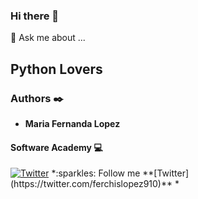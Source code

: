 ### Hi there 👋

<!--
**ferchislopez0910/ferchislopez0910** is a ✨ _special_ ✨ repository because its `README.md` (this file) appears on your GitHub profile.

<p align="center"><img src='https://sistemasoperativos502027821.files.wordpress.com/2018/08/software.gif?w=750&h=350&crop=1' alt='Banner' width=40%></p>

##

🌱 I’m currently learning Full-Stack Web Development

:sparkles: I’m looking for learn
 


:sparkles: Fun fact: 
I love it the hamburgers and the chocolate.  I am a business administration technologist.

-->💬 Ask me about ...

## Python Lovers

### Authors :black_nib:
* __Maria Fernanda Lopez__

#### Software Academy 💻

<p aling="center">
<a href="https://www.holbertonschool.com" target="_blank">
<img src="https://i.pinimg.com/originals/ba/46/c8/ba46c8090ccc536ef26c005f9f2fc404.gif" alt="Twitter"  /></a>
*:sparkles: Follow me **[Twitter](https://twitter.com/ferchislopez910)** 
*<p aling="center">

